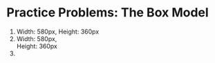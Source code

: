 # Practice Problems: The Box Model

1. Width: 580px,
   Height: 360px
2. Width: 580px,  
   Height: 360px
3.
